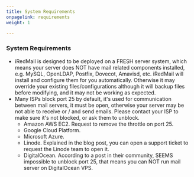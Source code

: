 ```yaml
---
title: System Requirements
onpagelink: requirements
weight: 1

---
```


### System Requirements

- iRedMail is designed to be deployed on a FRESH server system, which means your server does NOT have mail related components installed, e.g. MySQL, OpenLDAP, Postfix, Dovecot, Amavisd, etc. iRedMail will install and configure them for you automatically. Otherwise it may override your existing files/configurations although it will backup files before modifying, and it may not be working as expected.
- Many ISPs block port 25 by default, it's used for communication between mail servers, it must be open, otherwise your server may be not able to receive or / and send emails. Please contact your ISP to make sure it's not blocked, or ask them to unblock. 
  - Amazon AWS EC2. Request to remove the throttle on port 25.
  - Google Cloud Platform.
  - Microsoft Azure.
  - Linode. Explained in the blog post, you can open a support ticket to request the Linode team to open it.
  - DigitalOcean. According to a post in their community, SEEMS impossible to unblock port 25, that means you can NOT run mail server on DigitalOcean VPS.
 